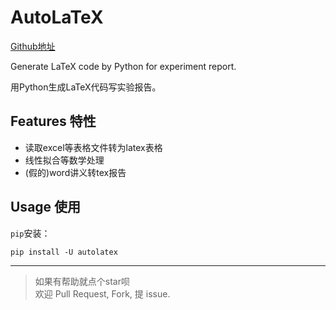 # AutoLaTeX

[Github地址](https://github.com/Benature/AutoLaTeX)

Generate LaTeX code by Python for experiment report.

用Python生成LaTeX代码写实验报告。  

## Features 特性

- 读取excel等表格文件转为latex表格
- 线性拟合等数学处理
- (假的)word讲义转tex报告

## Usage 使用

`pip`安装：

```shell
pip install -U autolatex
```

---

>如果有帮助就点个star呗  
>欢迎 Pull Request, Fork, 提 issue.
